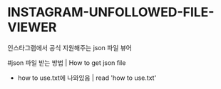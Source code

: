 # INSTAGRAM-UNFOLLOWED-FILE-VIEWER
인스타그램에서 공식 지원해주는 json 파일 뷰어


#json 파일 받는 방법 | How to get json file

- how to use.txt에 나와있음 | read 'how to use.txt'
